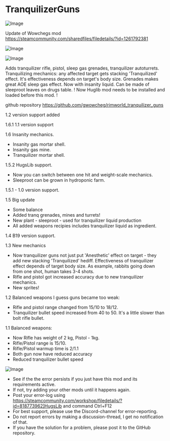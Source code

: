 # TranquilizerGuns

![Image](https://i.imgur.com/buuPQel.png)

Update of Wowchegs mod
https://steamcommunity.com/sharedfiles/filedetails/?id=1261792381

![Image](https://i.imgur.com/pufA0kM.png)

	
![Image](https://i.imgur.com/Z4GOv8H.png)

Adds tranquilizer rifle, pistol, sleep gas grenades, tranquilizer autoturrets. Tranquilizing mechanics: any affected target gets stacking 'Tranquilized' effect. It's effectiveness depends on target's body size. Grenades makes great AOE sleep gas effect. Now with insanity liquid. Can be made of sleeproot leaves on drugs table.
! Now Huglib mod needs to be installed and loaded before this mod. !

github repository
https://github.com/gwowcheg/rimworld_tranquilizer_guns

1.2 version support added

1.6.1 1.1 version support

1.6 Insanity mechanics.
- Insanity gas mortar shell.
- Insanity gas mine.
- Tranquilizer mortar shell.

1.5.2 HugsLib support.
- Now you can switch between one hit and weight-scale mechanics.
- Sleeproot can be grown in hydroponic farm.

1.5.1 - 1.0 version support.

1.5 Big update
- Some balance
- Added tranq grenades, mines and turrets!
- New plant - sleeproot - used for tranquilizer liquid production
- All added weapons recipies includes tranquilizer liquid as ingredient.

1.4 B19 version support.

1.3 New mechanics
- Now tranquilizer guns not just put 'Anesthetic' effect on target - they add new stacking 'Tranquilized' hediff. Effectiveness of tranquilizer effect depends of target body size. As example, rabbits going down from one shot, human takes 3-4 shots.
- Rifle and pistol got increased accuracy due to new tranquilizer mechanics.
- New sprites!

1.2 Balanced weapons
I guess guns became too weak:
- Rifle and pistol range changed from 15/10 to 18/12.
- Tranquilizer bullet speed increased from 40 to 50. It's a little slower than bolt rifle bullet.

1.1 Balanced weapons:
- Now Rifle has weight of 2 kg, Pistol - 1kg.
- Rifle/Pistol range is 15/10.
- Rifle/Pistol warmup time is 2/1.1
- Both gun now have reduced accuracy
- Reduced tranquilizer bullet speed

![Image](https://i.imgur.com/PwoNOj4.png)



-  See if the the error persists if you just have this mod and its requirements active.
-  If not, try adding your other mods until it happens again.
-  Post your error-log using https://steamcommunity.com/workshop/filedetails/?id=818773962]HugsLib and command Ctrl+F12
-  For best support, please use the Discord-channel for error-reporting.
-  Do not report errors by making a discussion-thread, I get no notification of that.
-  If you have the solution for a problem, please post it to the GitHub repository.




